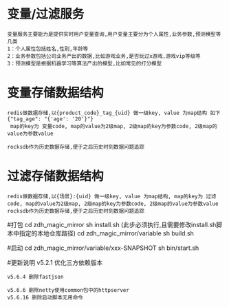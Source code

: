 # 变量/过滤服务
    变量服务主要能力是提供实时用户变量查询,用户变量主要分为个人属性,业务参数,预测模型等几类
    1：个人属性包括姓名,性别,年龄等
    2：业务参数包括公司业务产出的数据,比如游戏业务,是否玩过x游戏,游戏vip等级等
    3：预测模型是根据机器学习等算法产出的模型,比如常见的打分模型
    
# 变量存储数据结构
    redis做数据存储,以{product_code}_tag_{uid} 做一级key, value 为map结构 如下 {"tag_age": "{'age': '20'}"}
     map的key为 变量code, map的value为2级map, 2级map的key为参数code, 2级map的value为参数value
    
    rocksdb作为历史数据存储,便于之后历史时刻数据问题追踪
    
# 过滤存储数据结构
    redis做数据存储,以{场景}:{uid} 做一级key, value 为map结构, map的key为 过滤code, map的value为2级map, 2级map的key为参数code, 2级map的value为参数value
    rocksdb作为历史数据存储,便于之后历史时刻数据问题追踪
    
#打包
    cd zdh_magic_mirror
    sh install.sh (此步必须执行,且需要修改install.sh脚本中指定的本地仓库路径)
    cd zdh_magic_mirror/variable
    sh build.sh
    
#启动
    cd zdh_magic_mirror/variable/xxx-SNAPSHOT
    sh bin/start.sh
    
#更新说明
    v5.2.1 优化三方依赖版本
    
    v5.6.4 删除fastjson 
    
    v5.6.6 删除netty使用common包中的httpserver
    v5.6.16 删除启动脚本无用命令